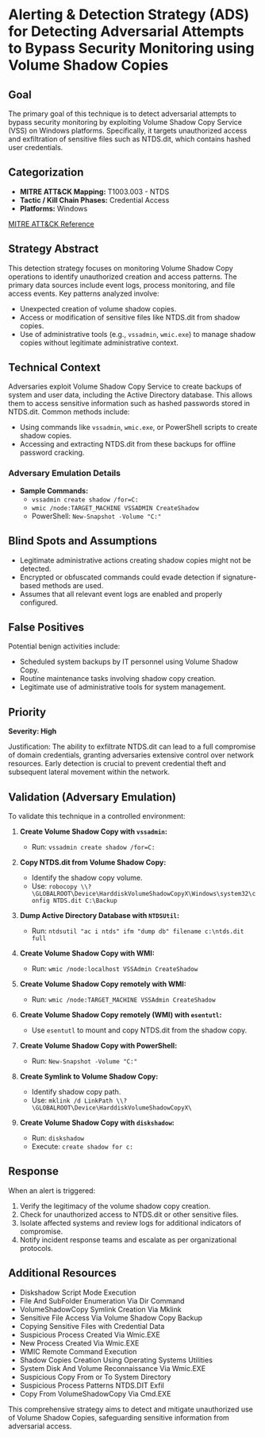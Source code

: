 # Alerting & Detection Strategy (ADS) for Detecting Adversarial Attempts to Bypass Security Monitoring using Volume Shadow Copies

## **Goal**
The primary goal of this technique is to detect adversarial attempts to bypass security monitoring by exploiting Volume Shadow Copy Service (VSS) on Windows platforms. Specifically, it targets unauthorized access and exfiltration of sensitive files such as NTDS.dit, which contains hashed user credentials.

## **Categorization**
- **MITRE ATT&CK Mapping:** T1003.003 - NTDS
- **Tactic / Kill Chain Phases:** Credential Access
- **Platforms:** Windows

[MITRE ATT&CK Reference](https://attack.mitre.org/techniques/T1003/003)

## **Strategy Abstract**
This detection strategy focuses on monitoring Volume Shadow Copy operations to identify unauthorized creation and access patterns. The primary data sources include event logs, process monitoring, and file access events. Key patterns analyzed involve:
- Unexpected creation of volume shadow copies.
- Access or modification of sensitive files like NTDS.dit from shadow copies.
- Use of administrative tools (e.g., `vssadmin`, `wmic.exe`) to manage shadow copies without legitimate administrative context.

## **Technical Context**
Adversaries exploit Volume Shadow Copy Service to create backups of system and user data, including the Active Directory database. This allows them to access sensitive information such as hashed passwords stored in NTDS.dit. Common methods include:
- Using commands like `vssadmin`, `wmic.exe`, or PowerShell scripts to create shadow copies.
- Accessing and extracting NTDS.dit from these backups for offline password cracking.

### Adversary Emulation Details
- **Sample Commands:**
  - `vssadmin create shadow /for=C:`
  - `wmic /node:TARGET_MACHINE VSSADMIN CreateShadow`
  - PowerShell: `New-Snapshot -Volume "C:"`

## **Blind Spots and Assumptions**
- Legitimate administrative actions creating shadow copies might not be detected.
- Encrypted or obfuscated commands could evade detection if signature-based methods are used.
- Assumes that all relevant event logs are enabled and properly configured.

## **False Positives**
Potential benign activities include:
- Scheduled system backups by IT personnel using Volume Shadow Copy.
- Routine maintenance tasks involving shadow copy creation.
- Legitimate use of administrative tools for system management.

## **Priority**
**Severity: High**

Justification: The ability to exfiltrate NTDS.dit can lead to a full compromise of domain credentials, granting adversaries extensive control over network resources. Early detection is crucial to prevent credential theft and subsequent lateral movement within the network.

## **Validation (Adversary Emulation)**
To validate this technique in a controlled environment:

1. **Create Volume Shadow Copy with `vssadmin`:**
   - Run: `vssadmin create shadow /for=C:`

2. **Copy NTDS.dit from Volume Shadow Copy:**
   - Identify the shadow copy volume.
   - Use: `robocopy \\?\GLOBALROOT\Device\HarddiskVolumeShadowCopyX\Windows\system32\config NTDS.dit C:\Backup`

3. **Dump Active Directory Database with `NTDSUtil`:**
   - Run: `ntdsutil "ac i ntds" ifm "dump db" filename c:\ntds.dit full`

4. **Create Volume Shadow Copy with WMI:**
   - Run: `wmic /node:localhost VSSAdmin CreateShadow`

5. **Create Volume Shadow Copy remotely with WMI:**
   - Run: `wmic /node:TARGET_MACHINE VSSAdmin CreateShadow`

6. **Create Volume Shadow Copy remotely (WMI) with `esentutl`:**
   - Use `esentutl` to mount and copy NTDS.dit from the shadow copy.

7. **Create Volume Shadow Copy with PowerShell:**
   - Run: `New-Snapshot -Volume "C:"`

8. **Create Symlink to Volume Shadow Copy:**
   - Identify shadow copy path.
   - Use: `mklink /d LinkPath \\?\GLOBALROOT\Device\HarddiskVolumeShadowCopyX\`

9. **Create Volume Shadow Copy with `diskshadow`:**
   - Run: `diskshadow`
   - Execute: `create shadow for c:`

## **Response**
When an alert is triggered:
1. Verify the legitimacy of the volume shadow copy creation.
2. Check for unauthorized access to NTDS.dit or other sensitive files.
3. Isolate affected systems and review logs for additional indicators of compromise.
4. Notify incident response teams and escalate as per organizational protocols.

## **Additional Resources**
- Diskshadow Script Mode Execution
- File And SubFolder Enumeration Via Dir Command
- VolumeShadowCopy Symlink Creation Via Mklink
- Sensitive File Access Via Volume Shadow Copy Backup
- Copying Sensitive Files with Credential Data
- Suspicious Process Created Via Wmic.EXE
- New Process Created Via Wmic.EXE
- WMIC Remote Command Execution
- Shadow Copies Creation Using Operating Systems Utilities
- System Disk And Volume Reconnaissance Via Wmic.EXE
- Suspicious Copy From or To System Directory
- Suspicious Process Patterns NTDS.DIT Exfil
- Copy From VolumeShadowCopy Via Cmd.EXE

This comprehensive strategy aims to detect and mitigate unauthorized use of Volume Shadow Copies, safeguarding sensitive information from adversarial access.